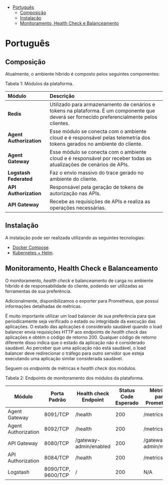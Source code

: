 <!-- TOC -->

- [Português](#português)
  - [Composição](#composição)
  - [Instalação](#instalação)
  - [Monitoramento, Health Check e Balanceamento](#monitoramento-health-check-e-balanceamento)

<!-- TOC -->

# Português

## Composição

Atualmente, o ambiente híbrido é composto pelos seguintes componentes:

Tabela 1: Módulos da plataforma.

| Módulo | Descrição |
|:---|:---|
| **Redis** | Utilizado para armazenamento de cenários e tokens na plataforma. É um componente que deverá ser fornecido preferencialmente pelos clientes. |
| **Agent Authorization** | Esse módulo se conecta com o ambiente cloud e é responsável pelas telemetria dos tokens gerados no ambiente do cliente. |
| **Agent Gateway** | Esse módulo se conecta com o ambiente cloud e é responsável por receber todas as atualizações de cenários de APIs. |
| **Logstash Federated** | Faz o envio massivo do trace gerado no ambiente do cliente. |
| **API Authorization** | Responsável pela geração de tokens de autorização nas APIs. |
| **API Gateway** | Recebe as requisições de APIs e realiza as operações necessárias. |

## Instalação

A instalação pode ser realizada utilizando as seguintes tecnologias:

* [Docker Compose](compose/README.md).
* [Kubernetes + Helm](kubernetes/README.md).

## Monitoramento, Health Check e Balanceamento

O monitoramento, *health check* e balanceamento de carga no ambiente híbrido é de responsabilidade do cliente, podendo ser utilizadas as ferramentas de sua preferência.

Adicionalmente, disponibilizamos o exporter para Prometheus, que possui informações detalhadas de métricas.

É muito importante utilizar um load balancer de sua preferência para que periodicamente seja verificado o estado ou integridade da execução das aplicações. O estado das aplicações é considerado saudável quando o load balancer envia requisições HTTP aos endpoints de *health check* das aplicações e obtém o código de retorno 200. Qualquer código de retorno diferente disso indica que o estado da aplicação não é considerado saudável. Ao perceber que uma aplicação não está saudável, o load balancer deve redirecionar o tráfego para outro servidor que esteja executando uma aplicação similar considerada saudável.

Seguem os *endpoints* de métricas e *health check* dos módulos.

Tabela 2: Endpoints de monitoramento dos módulos da plataforma.

| **Módulo** | **Porta Padrão** | **Health check Endpoint** | **Status Code Esperado** | **Métricas para Prometheus** |
| --- | --- | --- | --- | --- |
| Agent Gateway | 8091/TCP | /health | 200 | /metrics |
| Agent Authorization | 8092/TCP | /health | 200 | /metrics |
| API Gateway | 8080/TCP | /gateway-admin/enabled | 200 | /gateway-admin/metrics |
| API Authorization | 8084/TCP | /health | 200 | /metrics |
| Logstash | 8090/TCP, 9600/TCP | / | 200 | N/A |
